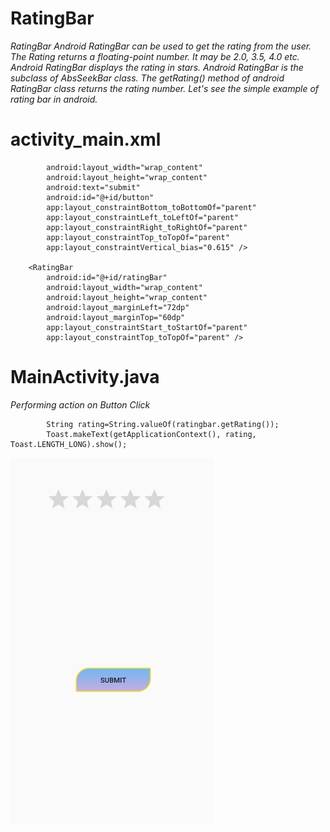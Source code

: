 # RatingBar
*RatingBar*
_Android RatingBar can be used to get the rating from the user. The Rating returns a floating-point number. It may be 2.0, 3.5, 4.0 etc.
Android RatingBar displays the rating in stars. Android RatingBar is the subclass of AbsSeekBar class.
The getRating() method of android RatingBar class returns the rating number._
_Let's see the simple example of rating bar in android._
# activity_main.xml
```<Button  
        android:layout_width="wrap_content"  
        android:layout_height="wrap_content"  
        android:text="submit"  
        android:id="@+id/button"  
        app:layout_constraintBottom_toBottomOf="parent"  
        app:layout_constraintLeft_toLeftOf="parent"  
        app:layout_constraintRight_toRightOf="parent"  
        app:layout_constraintTop_toTopOf="parent"  
        app:layout_constraintVertical_bias="0.615" />  
  
    <RatingBar  
        android:id="@+id/ratingBar"  
        android:layout_width="wrap_content"  
        android:layout_height="wrap_content" 
        android:layout_marginLeft="72dp"  
        android:layout_marginTop="60dp"  
        app:layout_constraintStart_toStartOf="parent"  
        app:layout_constraintTop_toTopOf="parent" /> 
```         
   # MainActivity.java

_Performing action on Button Click_
```
        String rating=String.valueOf(ratingbar.getRating());  
        Toast.makeText(getApplicationContext(), rating, Toast.LENGTH_LONG).show(); 
```
![Design](rating.jpg)

